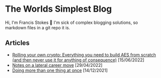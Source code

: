 # The Worlds Simplest Blog

Hi, I'm Francis Stokes 👋 I'm sick of complex blogging solutions, so markdown files in a git repo it is.

## Articles

- [Rolling your own crypto: Everything you need to build AES from scratch (and then never use it for anything of consequence)](./2022/5/30/rolling-your-own-crypto-aes.md) [15/06/2022]
- [Notes on a lateral career move](./2022/4/29/notes-on-a-lateral-career-move.md) [29/04/2022]
- [Doing more than one thing at once](./2021/12/14/doing-more-than-one-thing.md) [14/12/2021]
